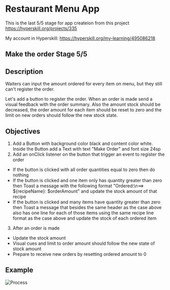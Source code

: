 # Restaurant Menu App

This is the last 5/5 stage for app createion from this project https://hyperskill.org/projects/335

My account in Hyperskill: https://hyperskill.org/my-learning/495086218

## Make the order Stage 5/5
## Description
Waiters can input the amount ordered for every item on menu, but they still can't register the order.

Let's add a button to register the order. When an order is made send a visual feedback with the order summary. Also the amount stock should be decreased, the order amount for each item should be reset to zero and the limit on new orders should follow the new stock state.
## Objectives
1. Add a Button with background color black and content color white. Inside the Button add a Text with text "Make Order" and font size 24sp
2. Add an onClick listener on the button that trigger an event to register the order
 - If the button is clicked with all order quantities equal to zero then do nothing
 - If the button is clicked and one item only has quantity greater than zero then Toast a message with the following format "Ordered:\n==> ${recipeName}: $orderAmount" and update the stock amount of that recipe
 - If the button is clicked and many items have quantity greater than zero then Toast a message that besides the same header as the case above also has one line for each of those items using the same recipe line format as the case above and update the stock of each ordered item
3. After an order is made
 - Update the stock amount
 - Visual cues and limit to order amount should follow the new state of stock amount
 - Prepare to receive new orders by resetting ordered amount to 0
## Example
![Process](https://ucarecdn.com/e4f2a9e4-c03a-4256-a631-b3533ea3386b/)
